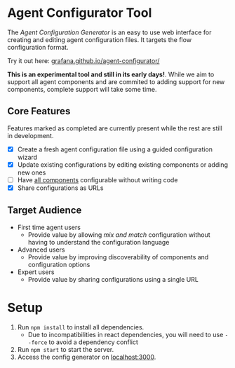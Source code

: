 # Agent Configurator Tool

The _Agent Configuration Generator_ is an easy to use web interface for creating and editing agent configuration files. It targets the flow configuration format.

Try it out here: [grafana.github.io/agent-configurator/](https://grafana.github.io/agent-configurator/)

**This is an experimental tool and still in its early days!**. While we aim to support all agent components and are commited to adding support for new components, complete support will take some time.

## Core Features

Features marked as completed are currently present while the rest are still in development.

* [x] Create a fresh agent configuration file using a guided configuration wizard
* [x] Update existing configurations by editing existing components or adding new ones
* [ ] Have [all components](https://grafana.com/docs/agent/latest/flow/reference/components/) configurable without writing code
* [x] Share configurations as URLs

## Target Audience

* First time agent users
  * Provide value by allowing _mix and match_ configuration without having to understand the configuration language
* Advanced users
  * Provide value by improving discoverability of components and configuration options
* Expert users
  * Provide value by sharing configurations using a single URL

# Setup

1. Run `npm install` to install all dependencies.
   * Due to incompatibilities in react dependencies, you will need to use `--force` to avoid a dependency conflict
2. Run `npm start` to start the server.
3. Access the config generator on [localhost:3000](localhost:3000).
